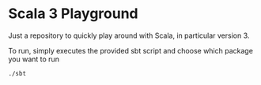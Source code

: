 # Scala 3 Playground

Just a repository to quickly play around with Scala, in particular version 3.

To run, simply executes the provided sbt script and choose which package you want to run
```
./sbt
```